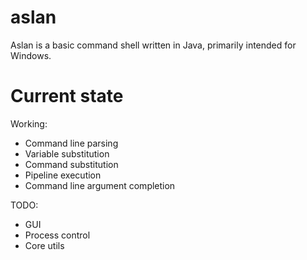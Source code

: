 # aslan
Aslan is a basic command shell written in Java, primarily intended for Windows.

# Current state
Working:
* Command line parsing
* Variable substitution
* Command substitution
* Pipeline execution
* Command line argument completion

TODO:
* GUI
* Process control
* Core utils
